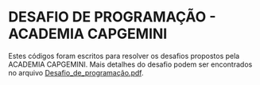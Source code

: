 # DESAFIO DE PROGRAMAÇÃO - ACADEMIA CAPGEMINI

Estes códigos foram escritos para resolver os desafios propostos pela ACADEMIA CAPGEMINI. 
Mais detalhes do desafio podem ser encontrados no arquivo [Desafio_de_programação.pdf](https://github.com/lilacostaro/desafio_capgemini/blob/master/Desafio_de_programa%C3%A7%C3%A3o.pdf).